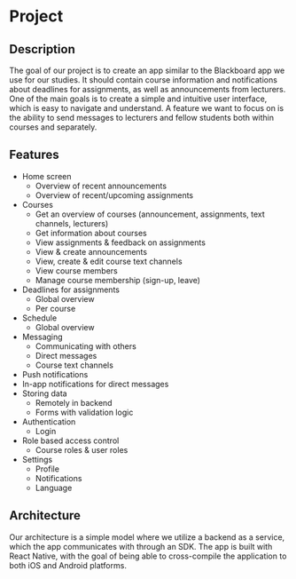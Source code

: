 # Project

## Description

The goal of our project is to create an app similar to the Blackboard app we use for our studies.
It should contain course information and notifications about deadlines for assignments, as well as announcements from lecturers.
One of the main goals is to create a simple and intuitive user interface, which is easy to navigate and understand.
A feature we want to focus on is the ability to send messages to lecturers and fellow students both within courses and separately.

## Features

- Home screen
  - Overview of recent announcements
  - Overview of recent/upcoming assignments
- Courses
  - Get an overview of courses (announcement, assignments, text channels, lecturers)
  - Get information about courses
  - View assignments & feedback on assignments
  - View & create announcements
  - View, create & edit course text channels
  - View course members
  - Manage course membership (sign-up, leave)
- Deadlines for assignments
  - Global overview
  - Per course
- Schedule
  - Global overview
- Messaging
  - Communicating with others
  - Direct messages
  - Course text channels
- Push notifications
- In-app notifications for direct messages
- Storing data
  - Remotely in backend
  - Forms with validation logic
- Authentication
  - Login
- Role based access control
  - Course roles & user roles
- Settings
  - Profile
  - Notifications
  - Language

## Architecture

Our architecture is a simple model where we utilize a backend as a service, which the app communicates with through an SDK.
The app is built with React Native, with the goal of being able to cross-compile the application to both iOS and Android platforms.
